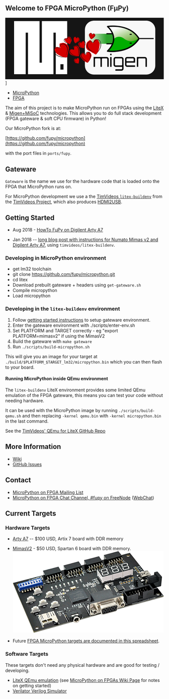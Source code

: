 ## Welcome to FPGA MicroPython (FμPy)

[![MicroPython and Migen, sitting in a tree!](img/micropython-migen-sitting-in-tree.png)](https://github.com/fupy)]

* [MicroPython](http://micropython.org/)
* [FPGA](https://en.wikipedia.org/wiki/Field-programmable_gate_array)

The aim of this project is to make MicroPython run on FPGAs using the [LiteX](https://github.com/enjoy-digital/litex) & [Migen+MiSoC](https://m-labs.hk/migen/index.html) technologies. This allows you to do full stack development (FPGA gateware & soft CPU firmware) in Python!

Our MicroPython fork is at:

[https://github.com/fupy/micropython](https://github.com/fupy/micropython)

with the port files in `ports/fupy`.

## Gateware

`Gateware` is the name we use for the hardware code that is loaded onto the FPGA that MicroPython runs on.

For MicroPython development we use a the [TimVideos
`litex-buildenv`](https://github.com/timvideos/litex-buildenv/) from the
[TimVideos Project](https://code.timvideos.us/home/), which also produces
[HDMI2USB](https://hdmi2usb.tv/).

## Getting Started

 * Aug 2018 - [HowTo FμPy on Digilent Arty A7](https://github.com/timvideos/litex-buildenv/wiki/HowTo-FuPy-on-a-Digilent-Arty-A7)

 * Jan 2018 -- [long blog post with instructions for Numato Mimas v2 and
   Digilent Arty A7](https://ewen.mcneill.gen.nz/blog/entry/2018-01-17-fupy-fpga-micropython-on-mimas-v2-and-arty-a7/),
   using `timvideos/litex-buildenv`.


### Developing in MicroPython environment

 * get lm32 toolchain
 * git clone https://github.com/fupy/micropython.git
 * cd litex
 * Download prebuilt gateware + headers using `get-gateware.sh`
 * Compile micropython
 * Load micropython

### Developing in the `litex-buildenv` environment

 1. Follow [getting started instructions](https://github.com/fupy/upy-fpga-litex-gateware/blob/master/getting-started.md) to setup gateware environment.
 2. Enter the gateware environment with ./scripts/enter-env.sh
 3. Set PLATFORM and TARGET correctly - eg
    "export PLATFORM=mimasv2" if using the MimasV2
 4. Build the gateware with `make gateware`
 5. Run `./scripts/build-micropython.sh`

This will give you an image for your target at `./build/$PLATFORM_$TARGET_lm32/micropython.bin` which you can then flash to your board.

#### Running MicroPython inside QEmu environment

The `litex-buildenv` LiteX environment provides some limited QEmu emulation of the FPGA gateware, this means you can test your code without needing hardware.

It can be used with the MicroPython image by running `./scripts/build-qemu.sh` and then replacing `-kernel qemu.bin` with `-kernel micropython.bin` in the last command.

See the [TimVideos' QEmu for LiteX GitHub Repo](https://github.com/timvideos/qemu-litex/blob/master/README.md)

## More Information

 * [Wiki](https://github.com/fupy/issues-wiki/wiki)
 * [GitHub Issues](https://github.com/fupy/issues-wiki/issues)

## Contact

 * [MicroPython on FPGA Mailing List](https://groups.google.com/forum/#!forum/fupy/join)
 * [MicroPython on FPGA Chat Channel, #fupy on FreeNode](irc://irc.freenode.net/#fupy) ([WebChat](https://webchat.freenode.net/?channels=#fupy))

## Current Targets

### Hardware Targets

 * [Arty A7](https://store.digilentinc.com/arty-a7-artix-7-fpga-development-board-for-makers-and-hobbyists/) -- $100 USD, Artix 7 board with DDR memory

 * [MimasV2](http://numato.com/mimas-v2-spartan-6-fpga-development-board-with-ddr-sdram/) - $50 USD, Spartan 6 board with DDR memory.<br>![Mimas V2 Image](img/mimasv2.png)

 * Future [FPGA MicroPython targets are documented in this spreadsheet](https://docs.google.com/spreadsheets/d/10aMU7oPXAhfRbQEVXkMQlRsin2yCkN39B6W1KXiR6d4/edit#gid=0).
 
### Software Targets

These targets don't need any physical hardware and are good for testing / developing.

 * [LiteX QEmu emulation](https://github.com/shenki/qemu-litex) (see [MicroPython on FPGAs Wiki Page](https://github.com/shenki/micropython/wiki/Micropython-on-FPGAs) for notes on getting started)
 * [Verilator Verilog Simulator](https://www.veripool.org/wiki/verilator)

